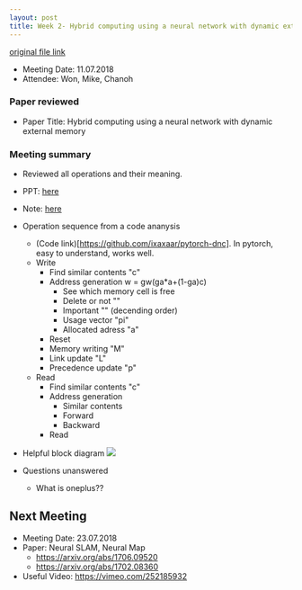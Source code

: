 ```yaml
---
layout: post
title: Week 2- Hybrid computing using a neural network with dynamic external memory (2)
---
```


[original file link](https://github.com/kknd2104/kknd2104.github.io/blob/master/_posts/2018-7-11-week2.md)

- Meeting Date: 11.07.2018
- Attendee: Won, Mike, Chanoh

### Paper reviewed
- Paper Title: Hybrid computing using a neural network with dynamic external memory  

### Meeting summary


* Reviewed all operations and their meaning.		
* PPT: [here](https://github.com/kknd2104/kknd2104.github.io/raw/master/files/20180711_Deep_SLAM_Study.pdf)
* Note: [here](https://github.com/kknd2104/kknd2104.github.io/raw/master/files/NoteDNC.pdf)
* Operation sequence from a code ananysis
	* (Code link)[https://github.com/ixaxaar/pytorch-dnc]. In pytorch, easy to understand, works well.
	* Write
		* Find similar contents "c"
		* Address generation w = gw(ga*a+(1-ga)c)
			* See which memory cell is free 
			* Delete or not ""
			* Important "" (decending order)
			* Usage vector "pi"
			* Allocated adress "a"
		* Reset 
		* Memory writing "M"
		* Link update "L"
		* Precedence update "p"
	* Read
		* Find similar contents "c"
		* Address generation
			* Similar contents
			* Forward
			* Backward
		* Read
		
* Helpful block diagram
![](https://github.com/bgavran/DNC/raw/master/assets/DNC_final.png)
* Questions unanswered
	* What is oneplus??
	
	
## Next Meeting

- Meeting Date: 23.07.2018
- Paper: Neural SLAM, Neural Map
	- https://arxiv.org/abs/1706.09520
	- https://arxiv.org/abs/1702.08360
- Useful Video:  https://vimeo.com/252185932
